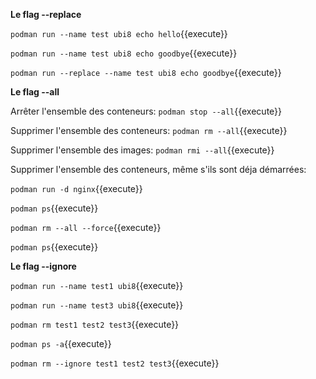 
**Le flag --replace**


`podman run --name test ubi8 echo hello`{{execute}}

`podman run --name test ubi8 echo goodbye`{{execute}}

`podman run --replace --name test ubi8 echo goodbye`{{execute}}


**Le flag --all**

Arrêter l'ensemble des conteneurs: `podman stop --all`{{execute}}

Supprimer l'ensemble des conteneurs: `podman rm --all`{{execute}}

Supprimer l'ensemble des images: `podman rmi --all`{{execute}}

Supprimer l'ensemble des conteneurs, même s'ils sont déja démarrées:

`podman run -d nginx`{{execute}}

`podman ps`{{execute}}

`podman rm --all --force`{{execute}}

`podman ps`{{execute}}


**Le flag --ignore**

`podman run --name test1 ubi8`{{execute}}

`podman run --name test3 ubi8`{{execute}}

`podman rm test1 test2 test3`{{execute}}

`podman ps -a`{{execute}}

`podman rm --ignore test1 test2 test3`{{execute}}


